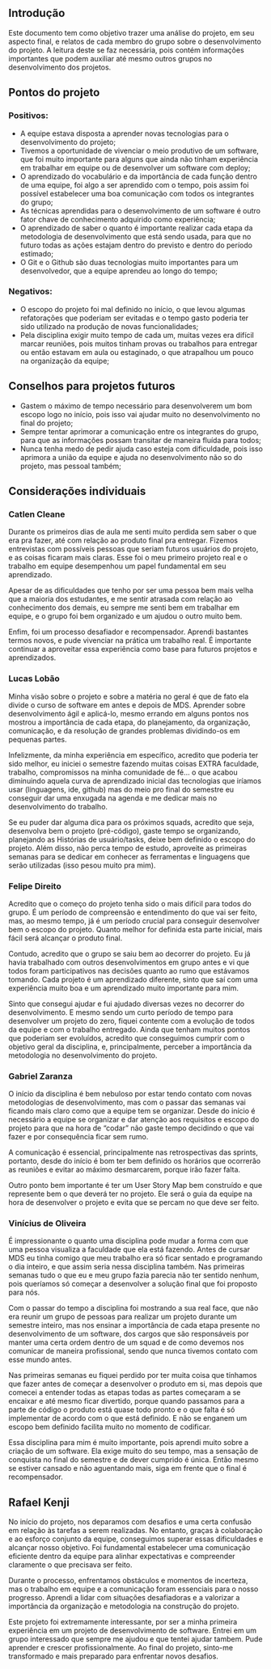 ## Introdução
Este documento tem como objetivo trazer uma análise do projeto, em seu aspecto final, e relatos de cada membro do grupo sobre o desenvolvimento do projeto.
A leitura deste se faz necessária, pois contém informações importantes que podem auxiliar até mesmo outros grupos no desenvolvimento dos projetos.

## Pontos do projeto
### Positivos:
- A equipe estava disposta a aprender novas tecnologias para o desenvolvimento do projeto;
- Tivemos a oportunidade de vivenciar o meio produtivo de um software, que foi muito importante para alguns que ainda não tinham experiência em trabalhar em equipe ou de desenvolver um software com deploy;
- O aprendizado do vocabulário e da importância de cada função dentro de uma equipe, foi algo a ser aprendido com o tempo, pois assim foi possível estabelecer uma boa comunicação com todos os integrantes do grupo;
- As técnicas aprendidas para o desenvolvimento de um software é outro fator chave de conhecimento adquirido como experiência;
- O aprendizado de saber o quanto é importante realizar cada etapa da metodologia de desenvolvimento que está sendo usada, para que no futuro todas as ações estajam dentro do previsto e dentro do período estimado;
- O Git e o Github são duas tecnologias muito importantes para um desenvolvedor, que a equipe aprendeu ao longo do tempo;

### Negativos:
- O escopo do projeto foi mal definido no início, o que levou algumas refatorações que poderiam ser evitadas e o tempo gasto poderia ter sido utilizado na produção de novas funcionalidades;
- Pela disciplina exigir muito tempo de cada um, muitas vezes era difícil marcar reuniões, pois muitos tinham provas ou trabalhos para entregar ou então estavam em aula ou estaginado, o que atrapalhou um pouco na organização da equipe;

## Conselhos para projetos futuros
- Gastem o máximo de tempo necessário para desenvolverem um bom escopo logo no início, pois isso vai ajudar muito no desenvolvimento no final do projeto;
- Sempre tentar aprimorar a comunicação entre os integrantes do grupo, para que as informações possam transitar de maneira fluída para todos;
- Nunca tenha medo de pedir ajuda caso esteja com dificuldade, pois isso aprimora a união da equipe e ajuda no desenvolvimento não so do projeto, mas pessoal também;

## Considerações individuais
### Catlen Cleane
Durante os primeiros dias de aula me senti muito perdida sem saber o que era pra fazer, até com relação ao produto final pra entregar. Fizemos entrevistas com possíveis pessoas que seriam futuros usuários do projeto, e as coisas ficaram mais claras. Esse foi o meu primeiro projeto real e o trabalho em equipe desempenhou um papel fundamental em seu aprendizado.

Apesar de as dificuldades que tenho por ser uma pessoa bem mais velha que a maioria dos estudantes, e me sentir atrasada com relação ao conhecimento dos demais, eu sempre me senti bem em trabalhar em equipe, e o grupo foi bem organizado e um ajudou o outro muito bem.

Enfim, foi um processo desafiador e recompensador. Aprendi bastantes termos novos, e pude vivenciar na prática um trabalho real. É importante continuar a aproveitar essa experiência como base para futuros projetos e aprendizados.  

### Lucas Lobão
Minha visão sobre o projeto e sobre a matéria no geral é que de fato ela divide o curso de software em antes e depois de MDS. Aprender sobre desenvolvimento ágil e aplicá-lo, mesmo errando em alguns pontos nos mostrou a importância de cada etapa, do planejamento, da organização, comunicação, e da resolução de grandes problemas dividindo-os em pequenas partes.  

Infelizmente, da minha experiência em específico, acredito que poderia ter sido melhor, eu iniciei o semestre fazendo muitas coisas EXTRA faculdade, trabalho, compromissos na minha comunidade de fé… o que acabou diminuindo aquela curva de aprendizado inicial das tecnologias que iríamos usar (linguagens, ide, github) mas do meio pro final do semestre eu conseguir dar uma enxugada na agenda e me dedicar mais no desenvolvimento do trabalho.  

Se eu puder dar alguma dica para os próximos squads, acredito que seja, desenvolva bem o projeto (pré-código), gaste tempo se organizando, planejando as Histórias de usuário/tasks, deixe bem definido o escopo do projeto. Além disso, não perca tempo de estudo, aproveite as primeiras semanas para se dedicar em conhecer as ferramentas e linguagens que serão utilizadas (isso pesou muito pra mim).  

### Felipe Direito

Acredito que o começo do projeto tenha sido o mais difícil para todos do grupo. É um período de compreensão e entendimento do que vai ser feito, mas, ao mesmo tempo, já é um período crucial para conseguir desenvolver bem o escopo do projeto. Quanto melhor for definida esta parte inicial, mais fácil será alcançar o produto final.

Contudo, acredito que o grupo se saiu bem ao decorrer do projeto. Eu já havia trabalhado com outros desenvolvimentos em grupo antes e vi que todos foram participativos nas decisões quanto ao rumo que estávamos tomando. Cada projeto é um aprendizado diferente, sinto que saí com uma experiência muito boa e um aprendizado muito importante para mim.

Sinto que consegui ajudar e fui ajudado diversas vezes no decorrer do desenvolvimento. E mesmo sendo um curto período de tempo para desenvolver um projeto do zero, fiquei contente com a evolução de todos da equipe e com o trabalho entregado. Ainda que tenham muitos pontos que poderiam ser evoluídos, acredito que conseguimos cumprir com o objetivo geral da disciplina, e, principalmente, perceber a importância da metodologia no desenvolvimento do projeto.


### Gabriel Zaranza
O início da disciplina é bem nebuloso por estar tendo contato com novas metodologias de desenvolvimento, mas com o passar das semanas vai ficando mais claro como que a equipe tem se organizar. Desde do início é necessário a equipe se organizar e dar atenção aos requisitos e escopo do projeto para que na hora de “codar” não gaste tempo decidindo o que vai fazer e por consequência ficar sem rumo.

A comunicação é essencial, principalmente nas retrospectivas das sprints, portanto, desde do início é bom ter bem definido os horários que ocorrerão as reuniões e evitar ao máximo desmarcarem, porque irão fazer falta.

Outro ponto bem importante é ter um User Story Map bem construído e que represente bem o que deverá ter no projeto. Ele será o guia da equipe na hora de desenvolver o projeto e evita que se percam no que deve ser feito.

### Vinícius de Oliveira
É impressionante o quanto uma disciplina pode mudar a forma com que uma pessoa visualiza a faculdade que ela está fazendo. Antes de cursar MDS eu tinha comigo que meu trabalho era só ficar sentado e programando o dia inteiro, e que assim seria nessa disciplina também. Nas primeiras semanas tudo o que eu e meu grupo fazia parecia não ter sentido nenhum, pois queríamos só começar a desenvolver a solução final que foi proposto para nós.

Com o passar do tempo a disciplina foi mostrando a sua real face, que não era reunir um grupo de pessoas para realizar um projeto durante um semestre inteiro, mas nos ensinar a importância de cada etapa presente no desenvolvimento de um software, dos cargos que são responsáveis por manter uma certa ordem dentro de um squad e de como devemos nos comunicar de maneira profissional, sendo que nunca tivemos contato com esse mundo antes.

Nas primeiras semanas eu fiquei perdido por ter muita coisa que tínhamos que fazer antes de começar a desenvolver o produto em si, mas depois que comecei a entender todas as etapas todas as partes começaram a se encaixar e até mesmo ficar divertido, porque quando passamos para a parte de código o produto está quase todo pronto e o que falta é só implementar de acordo com o que está definido. E não se enganem um escopo bem definido facilita muito no momento de codificar.

Essa disciplina para mim é muito importante, pois aprendi muito sobre a criação de um software. Ela exige muito do seu tempo, mas a sensação de conquista no final do semestre e de dever cumprido é única. Então mesmo se estiver cansado e não aguentando mais, siga em frente que o final é recompensador.

## Rafael Kenji 
No início do projeto, nos deparamos com desafios e uma certa confusão em relação às tarefas a serem realizadas. No entanto, graças à colaboração e ao esforço conjunto da equipe, conseguimos superar essas dificuldades e alcançar nosso objetivo. Foi fundamental estabelecer uma comunicação eficiente dentro da equipe para alinhar expectativas e compreender claramente o que precisava ser feito.  

Durante o processo, enfrentamos obstáculos e momentos de incerteza, mas o trabalho em equipe e a comunicação foram essenciais para o nosso progresso. Aprendi a lidar com situações desafiadoras e a valorizar a importância da organização e metodologia na construção do projeto.  

Este projeto foi extremamente interessante, por ser a minha primeira experiência em um projeto de desenvolvimento de software. Entrei em um grupo interessado que sempre me ajudou e que tentei ajudar tambem. Pude aprender e crescer profissionalmente. Ao final do projeto, sinto-me transformado e mais preparado para enfrentar novos desafios.